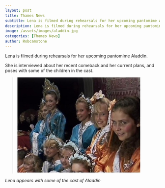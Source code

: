```yaml
---
layout: post
title: Thames News
subtitle: Lena is filmed during rehearsals for her upcoming pantomime Aladdin, she is interviewed about her recent comeback and her current plans
description: Lena is filmed during rehearsals for her upcoming pantomime Aladdin, she is interviewed about her recent comeback and her current plans, and poses with some of the children in the cast.
image: /assets/images/aladdin.jpg
categories: [Thames News]
author: Robcamstone
---
```


Lena is filmed during rehearsals for her upcoming pantomime Aladdin.

She is interviewed about her recent comeback and her current plans, and poses with some of the children in the cast.

> ![](/assets/images/aladdin.jpg)

<cite>Lena appears with some of the cast of Aladdin</cite>

